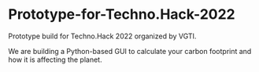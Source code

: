 # Prototype-for-Techno.Hack-2022
Prototype build for Techno.Hack 2022 organized by VGTI.

We are building a Python-based GUI to calculate your carbon footprint and how it is affecting the planet.
